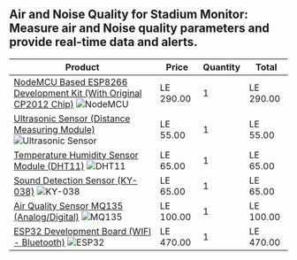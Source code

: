## Air and Noise Quality for Stadium Monitor: Measure air and Noise quality parameters and provide real-time data and alerts. 

| Product                                                                 | Price    | Quantity | Total    |
|-------------------------------------------------------------------------|----------|----------|----------|
| [NodeMCU Based ESP8266 Development Kit (With Original CP2012 Chip)](https://circuits-elec.com/products/nodemcu-based-esp8266-development-kit-with-original-cp2012-chip) ![NodeMCU](https://cdn.shopify.com/s/files/1/0598/5551/4966/products/1_1.jpg?v=1693878484) | LE 290.00 | 1        | LE 290.00 |
| [Ultrasonic Sensor (Distance Measuring Module)](https://circuits-elec.com/products/ultrasonic-sensor-distance-measuring-module) ![Ultrasonic Sensor](https://cdn.shopify.com/s/files/1/0598/5551/4966/products/HC-SR04_2.jpg?v=1693877408) | LE 55.00  | 1        | LE 55.00  |
| [Temperature Humidity Sensor Module (DHT11)](https://circuits-elec.com/products/temperature-humidity-sensor-module-dht11) ![DHT11](https://cdn.shopify.com/s/files/1/0598/5551/4966/products/DHT11_2.jpg?v=1693877437) | LE 65.00  | 1        | LE 65.00  |
| [Sound Detection Sensor (KY-038)](https://circuits-elec.com/products/sound-detection-sensor-ky-038) ![KY-038](https://cdn.shopify.com/s/files/1/0598/5551/4966/products/KY-038_1.jpg?v=1693877441) | LE 65.00  | 1        | LE 65.00  |
| [Air Quality Sensor MQ135 (Analog/Digital)](https://circuits-elec.com/products/air-quality-sensor-mq135-analog-digital) ![MQ135](https://cdn.shopify.com/s/files/1/0598/5551/4966/products/MQ135_1.jpg?v=1693877446) | LE 100.00 | 1        | LE 100.00 |
| [ESP32 Development Board (WIFI - Bluetooth)](https://circuits-elec.com/products/esp32-development-board-wifi-bluetooth) ![ESP32](https://cdn.shopify.com/s/files/1/0598/5551/4966/products/ESP32_1.jpg?v=1693877403) | LE 470.00 | 1        | LE 470.00 |
